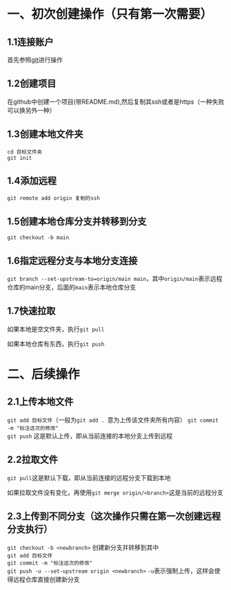 # 一、初次创建操作（只有第一次需要）
## 1.1连接账户
首先参照[git](https://github.com/heavenbo/Linux/blob/main/git.md)进行操作
## 1.2创建项目
在github中创建一个项目(带README.md),然后复制其ssh或者是https（一种失败可以换另外一种）
## 1.3创建本地文件夹
`cd 目标文件夹`  
`git init`  
## 1.4添加远程
`git remote add origin 复制的ssh`
## 1.5创建本地仓库分支并转移到分支
`git checkout -b main`
## 1.6指定远程分支与本地分支连接
`git branch --set-upstream-to=origin/main main`，其中`origin/main`表示远程仓库的main分支，后面的`main`表示本地仓库分支
## 1.7快速拉取
如果本地是空文件夹，执行`git pull`

如果本地仓库有东西，执行`git push`
# 二、后续操作
## 2.1上传本地文件
`git add 目标文件`（一般为`git add . `意为上传该文件夹所有内容）
`git commit -m "标注这次的修改"`  
`git push`  这是默认上传，即从当前连接的本地分支上传到远程
## 2.2拉取文件
`git pull`这是默认下载，即从当前连接的远程分支下载到本地

如果拉取文件没有变化，再使用`git merge origin/<branch>`这是当前的远程分支
## 2.3上传到不同分支（这次操作只需在第一次创建远程分支执行）
`git checkout -b <newbranch>` 创建新分支并转移到其中  
`git add 目标文件`  
`git commit -m "标注这次的修改"`  
`git push -u --set-upstream origin <newbranch>` `-u`表示强制上传，这样会使得远程仓库直接创建新分支  
 

